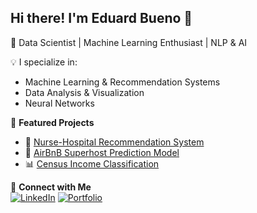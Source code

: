 ## Hi there! I'm Eduard Bueno 👋  
🚀 Data Scientist | Machine Learning Enthusiast | NLP & AI  

💡 I specialize in:
- Machine Learning & Recommendation Systems  
- Data Analysis & Visualization  
- Neural Networks

📌 **Featured Projects**  
- 🏥 [Nurse-Hospital Recommendation System](https://github.com/Ask-Margot-Nurse-Match/NurseMatch)  
- 🚗 [AirBnB Superhost Prediction Model](https://github.com/L4S3RB0Y/lab5BTT)  
- 📊 [Census Income Classification](https://github.com/L4S3RB0Y/ML_project_census)  

🔗 **Connect with Me**  
[![LinkedIn](https://img.shields.io/badge/LinkedIn-Connect-blue)](https://www.linkedin.com/in/eduard-miguel-bueno/) 
[![Portfolio](https://img.shields.io/badge/Portfolio-Visit-green)](https://yourwebsite.com)  
